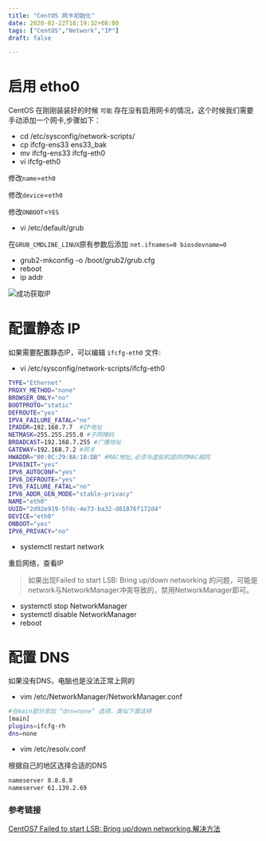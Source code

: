```yaml
---
title: "CentOS 网卡初始化"
date: 2020-02-22T16:19:32+08:00
tags: ["CentOS","Network","IP"]
draft: false 

---
```


# 启用 etho0

CentOS 在刚刚装装好的时候 `可能` 存在没有启用网卡的情况，这个时候我们需要手动添加一个网卡,步骤如下：

- cd /etc/sysconfig/network-scripts/
- cp ifcfg-ens33 ens33_bak
- mv ifcfg-ens33 ifcfg-eth0
- vi ifcfg-eth0   

修改`name`=`eth0`

修改`device`=`eth0`

修改`ONBOOT`=`YES`

- vi /etc/default/grub

在`GRUB_CMDLINE_LINUX`原有参数后添加 `net.ifnames=0 biosdevname=0`

- grub2-mkconfig   -o  /boot/grub2/grub.cfg
- reboot
- ip addr

![成功获取IP](http://cdn.sguan.top/markdown/20181121/3oXaX3jtuKGw.png?imageslim)

# 配置静态 IP

如果需要配置静态IP，可以编辑 `ifcfg-eth0` 文件:

- vi /etc/sysconfig/network-scripts/ifcfg-eth0

```bash
TYPE="Ethernet"
PROXY_METHOD="none"
BROWSER_ONLY="no"
BOOTPROTO="static"
DEFROUTE="yes"
IPV4_FAILURE_FATAL="no"
IPADDR=192.168.7.7  #IP地址
NETMASK=255.255.255.0 #子网掩码
BROADCAST=192.168.7.255 #广播地址
GATEWAY=192.168.7.2 #网关
HWADDR="00:0C:29:8A:10:DB" #MAC地址,必须与虚拟机提供的MAC相同
IPV6INIT="yes"
IPV6_AUTOCONF="yes"
IPV6_DEFROUTE="yes"
IPV6_FAILURE_FATAL="no"
IPV6_ADDR_GEN_MODE="stable-privacy"
NAME="eth0"
UUID="2d92e919-5fdc-4e73-ba32-d61876f172d4"
DEVICE="eth0"
ONBOOT="yes"
IPV6_PRIVACY="no"
```

- systemctl restart network 

重启网络，查看IP

> 如果出现Failed to start LSB: Bring up/down networking 的问题，可能是network与NetworkManager冲突导致的，禁用NetworkManager即可。

- systemctl stop NetworkManager
- systemctl disable NetworkManager
- reboot

# 配置 DNS

如果没有DNS，电脑也是没法正常上网的

- vim /etc/NetworkManager/NetworkManager.conf

```bash
#在main部分添加 “dns=none” 选项，类似下面这样
[main]
plugins=ifcfg-rh
dns=none
```

- vim /etc/resolv.conf

根据自己的地区选择合适的DNS

```bash
nameserver 8.8.8.8
nameserver 61.139.2.69
```

### 参考链接

[CentOS7 Failed to start LSB: Bring up/down networking.解决方法](https://www.cnblogs.com/bonjov1/p/4323836.html)